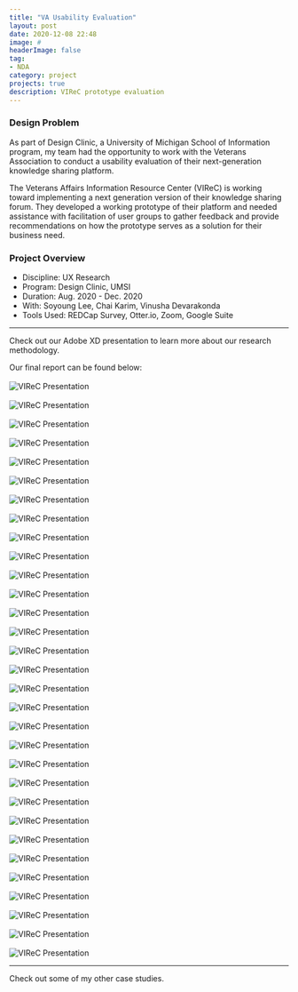 ```yaml
---
title: "VA Usability Evaluation"
layout: post
date: 2020-12-08 22:48
image: #
headerImage: false
tag:
- NDA
category: project
projects: true
description: VIReC prototype evaluation
---
```


### Design Problem

As part of Design Clinic, a University of Michigan School of Information program, my team had the opportunity to work with the Veterans Association to conduct a usability evaluation of their next-generation knowledge sharing platform.

The Veterans Affairs Information Resource Center (VIReC) is working toward implementing a next generation version of their knowledge sharing forum. They developed a working prototype of their platform and needed assistance with facilitation of user groups to gather feedback and provide recommendations on how the prototype serves as a solution for their business need.

### Project Overview
* Discipline: UX Research
* Program: Design Clinic, UMSI
* Duration: Aug. 2020 - Dec. 2020
* With: Soyoung Lee, Chai Karim, Vinusha Devarakonda
* Tools Used: REDCap Survey, Otter.io, Zoom, Google Suite

---

Check out our <span class="evidence"><a href="https://xd.adobe.com/view/8ff1c70d-255e-4b51-8d9e-b60c9048f235-daa2/?fullscreen" style="text-decoration: none" target="_blank">Adobe XD presentation</a></span> to learn more about our research methodology.

Our final report can be found below:
<br>
<br>
<img src="http://nicholasgiles.com/assets/images/presentation_slides/1.png" style="display: block; margin-left: auto; margin-right: auto;" alt="VIReC Presentation" />
<br>
<img src="http://nicholasgiles.com/assets/images/presentation_slides/2.png" style="display: block; margin-left: auto; margin-right: auto;" alt="VIReC Presentation" />
<br>
<img src="http://nicholasgiles.com/assets/images/presentation_slides/3.png" style="display: block; margin-left: auto; margin-right: auto;" alt="VIReC Presentation" />
<br>
<img src="http://nicholasgiles.com/assets/images/presentation_slides/4.png" style="display: block; margin-left: auto; margin-right: auto;" alt="VIReC Presentation" />
<br>
<img src="http://nicholasgiles.com/assets/images/presentation_slides/5.png" style="display: block; margin-left: auto; margin-right: auto;" alt="VIReC Presentation" />
<br>
<img src="http://nicholasgiles.com/assets/images/presentation_slides/6.png" style="display: block; margin-left: auto; margin-right: auto;" alt="VIReC Presentation" />
<br>
<img src="http://nicholasgiles.com/assets/images/presentation_slides/7.png" style="display: block; margin-left: auto; margin-right: auto;" alt="VIReC Presentation" />
<br>
<img src="http://nicholasgiles.com/assets/images/presentation_slides/8.png" style="display: block; margin-left: auto; margin-right: auto;" alt="VIReC Presentation" />
<br>
<img src="http://nicholasgiles.com/assets/images/presentation_slides/9.png" style="display: block; margin-left: auto; margin-right: auto;" alt="VIReC Presentation" />
<br>
<img src="http://nicholasgiles.com/assets/images/presentation_slides/10.png" style="display: block; margin-left: auto; margin-right: auto;" alt="VIReC Presentation" />
<br>
<img src="http://nicholasgiles.com/assets/images/presentation_slides/11.png" style="display: block; margin-left: auto; margin-right: auto;" alt="VIReC Presentation" />
<br>
<img src="http://nicholasgiles.com/assets/images/presentation_slides/12.png" style="display: block; margin-left: auto; margin-right: auto;" alt="VIReC Presentation" />
<br>
<img src="http://nicholasgiles.com/assets/images/presentation_slides/13.png" style="display: block; margin-left: auto; margin-right: auto;" alt="VIReC Presentation" />
<br>
<img src="http://nicholasgiles.com/assets/images/presentation_slides/14.png" style="display: block; margin-left: auto; margin-right: auto;" alt="VIReC Presentation" />
<br>
<img src="http://nicholasgiles.com/assets/images/presentation_slides/15.png" style="display: block; margin-left: auto; margin-right: auto;" alt="VIReC Presentation" />
<br>
<img src="http://nicholasgiles.com/assets/images/presentation_slides/16.png" style="display: block; margin-left: auto; margin-right: auto;" alt="VIReC Presentation" />
<br>
<img src="http://nicholasgiles.com/assets/images/presentation_slides/17.png" style="display: block; margin-left: auto; margin-right: auto;" alt="VIReC Presentation" />
<br>
<img src="http://nicholasgiles.com/assets/images/presentation_slides/18.png" style="display: block; margin-left: auto; margin-right: auto;" alt="VIReC Presentation" />
<br>
<img src="http://nicholasgiles.com/assets/images/presentation_slides/19.png" style="display: block; margin-left: auto; margin-right: auto;" alt="VIReC Presentation" />
<br>
<img src="http://nicholasgiles.com/assets/images/presentation_slides/20.png" style="display: block; margin-left: auto; margin-right: auto;" alt="VIReC Presentation" />
<br>
<img src="http://nicholasgiles.com/assets/images/presentation_slides/21.png" style="display: block; margin-left: auto; margin-right: auto;" alt="VIReC Presentation" />
<br>
<img src="http://nicholasgiles.com/assets/images/presentation_slides/22.png" style="display: block; margin-left: auto; margin-right: auto;" alt="VIReC Presentation" />
<br>
<img src="http://nicholasgiles.com/assets/images/presentation_slides/23.png" style="display: block; margin-left: auto; margin-right: auto;" alt="VIReC Presentation" />
<br>
<img src="http://nicholasgiles.com/assets/images/presentation_slides/24.png" style="display: block; margin-left: auto; margin-right: auto;" alt="VIReC Presentation" />
<br>
<img src="http://nicholasgiles.com/assets/images/presentation_slides/25.png" style="display: block; margin-left: auto; margin-right: auto;" alt="VIReC Presentation" />
<br>
<img src="http://nicholasgiles.com/assets/images/presentation_slides/26.png" style="display: block; margin-left: auto; margin-right: auto;" alt="VIReC Presentation" />
<br>
<img src="http://nicholasgiles.com/assets/images/presentation_slides/27.png" style="display: block; margin-left: auto; margin-right: auto;" alt="VIReC Presentation" />
<br>
<img src="http://nicholasgiles.com/assets/images/presentation_slides/28.png" style="display: block; margin-left: auto; margin-right: auto;" alt="VIReC Presentation" />
<br>
<img src="http://nicholasgiles.com/assets/images/presentation_slides/29.png" style="display: block; margin-left: auto; margin-right: auto;" alt="VIReC Presentation" />
<br>
<img src="http://nicholasgiles.com/assets/images/presentation_slides/30.png" style="display: block; margin-left: auto; margin-right: auto;" alt="VIReC Presentation" />
<br>
<img src="http://nicholasgiles.com/assets/images/presentation_slides/31.png" style="display: block; margin-left: auto; margin-right: auto;" alt="VIReC Presentation" />

---

Check out some of my other <span class="evidence"><a href="https://nicholasgiles.com/projects/" style="text-decoration: none">case studies</a></span>.
